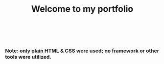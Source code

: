 <h1 align="center">Welcome to my portfolio</h1>



<br/>
<br/>
<br/>
<br/>



<h3>Note: only plain HTML & CSS were used; no framework or other tools were utilized.</h3>

